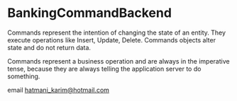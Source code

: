 # BankingCommandBackend

Commands represent the intention of changing the state of an entity. They execute operations like Insert, Update, Delete. Commands objects alter state and do not return data.

Commands represent a business operation and are always in the imperative tense, because they are always telling the application server to do something.

email hatmani_karim@hotmail.com
